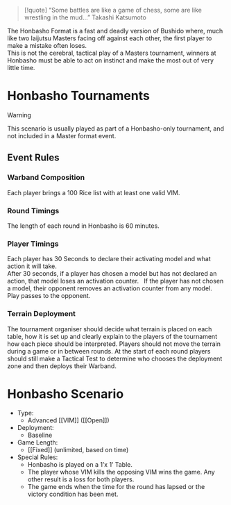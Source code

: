 > [!quote]
> “Some battles are like a game of chess, some are like wrestling in the mud...”
> Takashi Katsumoto

The Honbasho Format is a fast and deadly version of Bushido where, much like two Iaijutsu Masters facing off against each other, the first player to make a mistake often loses.  
This is not the cerebral, tactical play of a Masters tournament, winners at Honbasho must be able to act on instinct and make the most out of very little time.

# Honbasho Tournaments

> [!warning]
> This scenario is usually played as part of a Honbasho-only tournament, and not included in a Master format event.
## Event Rules
### Warband Composition
Each player brings a 100 Rice list with at least one valid VIM.
### Round Timings
The length of each round in Honbasho is 60 minutes. 
### Player Timings
Each player has 30 Seconds to declare their activating model and what action it will take.  
After 30 seconds, if a player has chosen a model but has not declared an action, that model loses an activation counter.  
If the player has not chosen a model, their opponent removes an activation counter from any model.  
Play passes to the opponent.
### Terrain Deployment
The tournament organiser should decide what terrain is placed on each table, how it is set up and clearly explain to the players of the tournament how each piece should be interpreted. Players should not move the terrain during a game or in between rounds. At the start of each round players should still make a Tactical Test to determine who chooses the deployment zone and then deploys their Warband.

# Honbasho Scenario
 - Type:
	- Advanced [[VIM]] ([[Open]])
- Deployment:
	- Baseline
- Game Length:
	- [[Fixed]] (unlimited, based on time)
- Special Rules:
	- Honbasho is played on a 1’x 1’ Table.
	- The player whose VIM kills the opposing VIM wins the game. Any other result is a loss for both players.
	- The game ends when the time for the round has lapsed or the victory condition has been met.